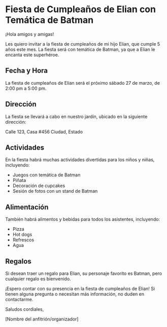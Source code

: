 # Fiesta de Cumpleaños de Elian con Temática de Batman

¡Hola amigos y amigas!

Les quiero invitar a la fiesta de cumpleaños de mi hijo Elian, que cumple 5 años este mes. La fiesta será con temática de Batman, ya que a Elian le encanta este superhéroe.

## Fecha y Hora

La fiesta de cumpleaños de Elian será el próximo sábado 27 de marzo, de 2:00 pm a 5:00 pm.

## Dirección

La fiesta se llevará a cabo en nuestro jardín, ubicado en la siguiente dirección:

Calle 123, Casa #456
Ciudad, Estado

## Actividades

En la fiesta habrá muchas actividades divertidas para los niños y niñas, incluyendo:

- Juegos con temática de Batman
- Piñata
- Decoración de cupcakes
- Sesión de fotos con un stand de Batman

## Alimentación

También habrá alimentos y bebidas para todos los asistentes, incluyendo:

- Pizza
- Hot dogs
- Refrescos
- Agua

## Regalos

Si desean traer un regalo para Elian, su personaje favorito es Batman, pero cualquier regalo es bienvenido.

¡Espero contar con su presencia en la fiesta de cumpleaños de Elian! Si tienen alguna pregunta o necesitan más información, no duden en contactarme.

Saludos cordiales,

[Nombre del anfitrión/organizador]
